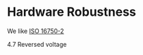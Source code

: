 # Hardware Robustness

We like [ISO 16750-2](https://github.com/gerefi/gerefi_documentation/blob/master/PDFs/ISO-16750-2-2010.pdf)

4.7 Reversed voltage
